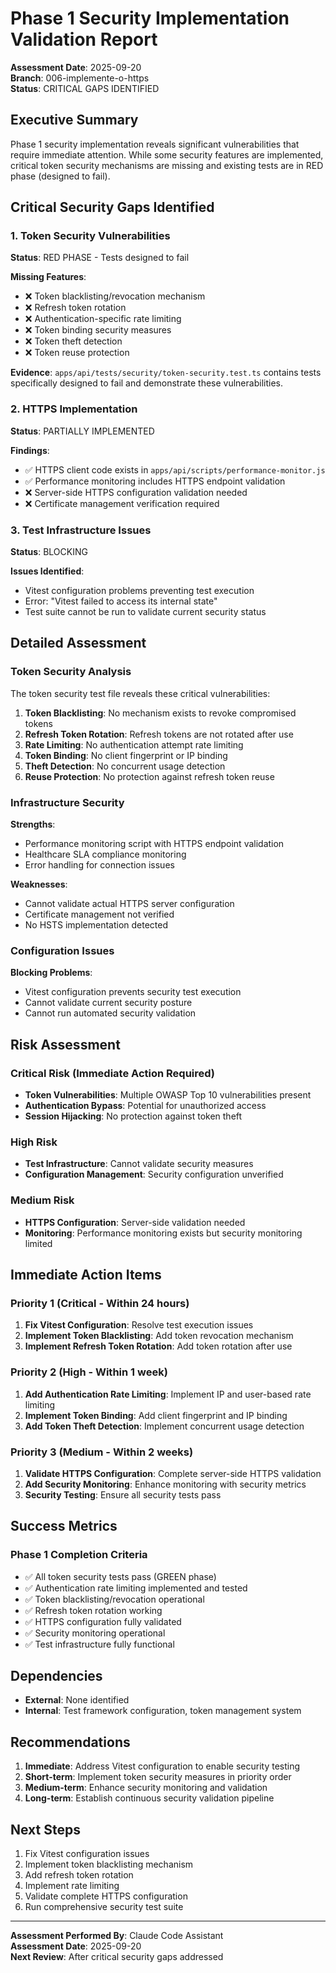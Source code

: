 # Phase 1 Security Implementation Validation Report

**Assessment Date**: 2025-09-20  
**Branch**: 006-implemente-o-https  
**Status**: CRITICAL GAPS IDENTIFIED  

## Executive Summary

Phase 1 security implementation reveals significant vulnerabilities that require immediate attention. While some security features are implemented, critical token security mechanisms are missing and existing tests are in RED phase (designed to fail).

## Critical Security Gaps Identified

### 1. Token Security Vulnerabilities
**Status**: RED PHASE - Tests designed to fail

**Missing Features**:
- ❌ Token blacklisting/revocation mechanism
- ❌ Refresh token rotation
- ❌ Authentication-specific rate limiting
- ❌ Token binding security measures
- ❌ Token theft detection
- ❌ Token reuse protection

**Evidence**: `apps/api/tests/security/token-security.test.ts` contains tests specifically designed to fail and demonstrate these vulnerabilities.

### 2. HTTPS Implementation
**Status**: PARTIALLY IMPLEMENTED

**Findings**:
- ✅ HTTPS client code exists in `apps/api/scripts/performance-monitor.js`
- ✅ Performance monitoring includes HTTPS endpoint validation
- ❌ Server-side HTTPS configuration validation needed
- ❌ Certificate management verification required

### 3. Test Infrastructure Issues
**Status**: BLOCKING

**Issues Identified**:
- Vitest configuration problems preventing test execution
- Error: "Vitest failed to access its internal state"
- Test suite cannot be run to validate current security status

## Detailed Assessment

### Token Security Analysis

The token security test file reveals these critical vulnerabilities:

1. **Token Blacklisting**: No mechanism exists to revoke compromised tokens
2. **Refresh Token Rotation**: Refresh tokens are not rotated after use
3. **Rate Limiting**: No authentication attempt rate limiting
4. **Token Binding**: No client fingerprint or IP binding
5. **Theft Detection**: No concurrent usage detection
6. **Reuse Protection**: No protection against refresh token reuse

### Infrastructure Security

**Strengths**:
- Performance monitoring script with HTTPS endpoint validation
- Healthcare SLA compliance monitoring
- Error handling for connection issues

**Weaknesses**:
- Cannot validate actual HTTPS server configuration
- Certificate management not verified
- No HSTS implementation detected

### Configuration Issues

**Blocking Problems**:
- Vitest configuration prevents security test execution
- Cannot validate current security posture
- Cannot run automated security validation

## Risk Assessment

### Critical Risk (Immediate Action Required)
- **Token Vulnerabilities**: Multiple OWASP Top 10 vulnerabilities present
- **Authentication Bypass**: Potential for unauthorized access
- **Session Hijacking**: No protection against token theft

### High Risk
- **Test Infrastructure**: Cannot validate security measures
- **Configuration Management**: Security configuration unverified

### Medium Risk
- **HTTPS Configuration**: Server-side validation needed
- **Monitoring**: Performance monitoring exists but security monitoring limited

## Immediate Action Items

### Priority 1 (Critical - Within 24 hours)
1. **Fix Vitest Configuration**: Resolve test execution issues
2. **Implement Token Blacklisting**: Add token revocation mechanism
3. **Implement Refresh Token Rotation**: Add token rotation after use

### Priority 2 (High - Within 1 week)
1. **Add Authentication Rate Limiting**: Implement IP and user-based rate limiting
2. **Implement Token Binding**: Add client fingerprint and IP binding
3. **Add Token Theft Detection**: Implement concurrent usage detection

### Priority 3 (Medium - Within 2 weeks)
1. **Validate HTTPS Configuration**: Complete server-side HTTPS validation
2. **Add Security Monitoring**: Enhance monitoring with security metrics
3. **Security Testing**: Ensure all security tests pass

## Success Metrics

### Phase 1 Completion Criteria
- ✅ All token security tests pass (GREEN phase)
- ✅ Authentication rate limiting implemented and tested
- ✅ Token blacklisting/revocation operational
- ✅ Refresh token rotation working
- ✅ HTTPS configuration fully validated
- ✅ Security monitoring operational
- ✅ Test infrastructure fully functional

## Dependencies

- **External**: None identified
- **Internal**: Test framework configuration, token management system

## Recommendations

1. **Immediate**: Address Vitest configuration to enable security testing
2. **Short-term**: Implement token security measures in priority order
3. **Medium-term**: Enhance security monitoring and validation
4. **Long-term**: Establish continuous security validation pipeline

## Next Steps

1. Fix Vitest configuration issues
2. Implement token blacklisting mechanism
3. Add refresh token rotation
4. Implement rate limiting
5. Validate complete HTTPS configuration
6. Run comprehensive security test suite

---

**Assessment Performed By**: Claude Code Assistant  
**Assessment Date**: 2025-09-20  
**Next Review**: After critical security gaps addressed